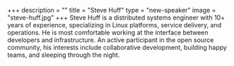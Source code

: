 +++
description = ""
title = "Steve Huff"
type = "new-speaker"
image = "steve-huff.jpg"
+++
Steve Huff is a distributed systems engineer with 10+ years of experience, specializing in Linux platforms, service delivery, and operations. He is most comfortable working at the interface between developers and infrastructure. An active participant in the open source community, his interests include collaborative development, building happy teams, and sleeping through the night.